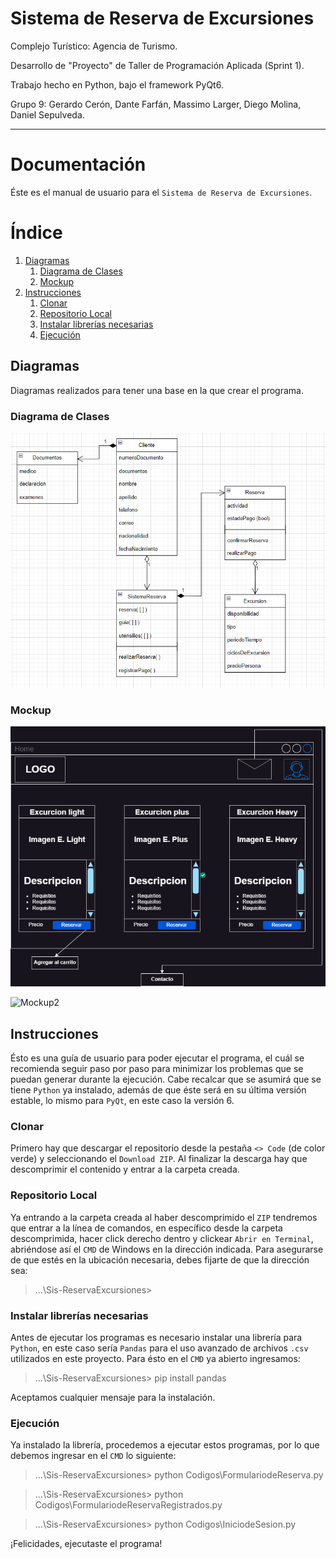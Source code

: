 # Sistema de Reserva de Excursiones
Complejo Turístico: Agencia de Turismo.

Desarrollo de "Proyecto" de Taller de Programación Aplicada (Sprint 1).

Trabajo hecho en Python, bajo el framework PyQt6.

Grupo 9: Gerardo Cerón, Dante Farfán, Massimo Larger, Diego Molina, Daniel Sepulveda.

---

# **Documentación**

Éste es el manual de usuario para el `Sistema de Reserva de Excursiones`.

# **Índice**

1. [Diagramas](#diagramas)
    1. [Diagrama de Clases](#diagrama-de-clases)
    2. [Mockup](#mockup)
2. [Instrucciones](#instrucciones)
    1. [Clonar](#clonar)
    2. [Repositorio Local](#repositorio-local)
    3. [Instalar librerías necesarias](#instalar-librerías-necesarias)
    4. [Ejecución](#ejecución)

## **Diagramas**

Diagramas realizados para tener una base en la que crear el programa.

### **Diagrama de Clases**

![Diagrama de clases](Documentacion/excurcion.drawio.png)

### **Mockup**

![Mockup1](Documentacion/mockup-principal.png)

![Mockup2](Documentacion/Copia%20de%20MockupEnsayo-Página-2.png)


## **Instrucciones**
Ésto es una guía de usuario para poder ejecutar el programa, el cuál se recomienda seguir paso por paso para minimizar los problemas que se puedan generar durante la ejecución. Cabe recalcar que se asumirá que se tiene `Python` ya instalado, además de que éste será en su última versión estable, lo mismo para `PyQt`, en este caso la versión 6.

### **Clonar**

Primero hay que descargar el repositorio desde la pestaña `<> Code` (de color verde) y seleccionando el `Download ZIP`. Al finalizar la descarga hay que descomprimir el contenido y entrar a la carpeta creada.

### **Repositorio Local**

Ya entrando a la carpeta creada al haber descomprimido el `ZIP` tendremos que entrar a la línea de comandos, en específico desde la carpeta descomprimida, hacer click derecho dentro y clickear `Abrir en Terminal`, abriéndose así el `CMD` de Windows en la dirección indicada. Para asegurarse de que estés en la ubicación necesaria, debes fijarte de que la dirección sea:
> ...\Sis-ReservaExcursiones>

### **Instalar librerías necesarias**

Antes de ejecutar los programas es necesario instalar una librería para `Python`, en este caso sería `Pandas` para el uso avanzado de archivos `.csv` utilizados en este proyecto. Para ésto en el `CMD` ya abierto ingresamos:
> ...\Sis-ReservaExcursiones> pip install pandas

Aceptamos cualquier mensaje para la instalación.

### **Ejecución**

Ya instalado la librería, procedemos a ejecutar estos programas, por lo que debemos ingresar en el `CMD` lo siguiente:
> ...\Sis-ReservaExcursiones> python Codigos\FormulariodeReserva.py

> ...\Sis-ReservaExcursiones> python Codigos\FormulariodeReservaRegistrados.py

> ...\Sis-ReservaExcursiones> python Codigos\IniciodeSesion.py

¡Felicidades, ejecutaste el programa!
